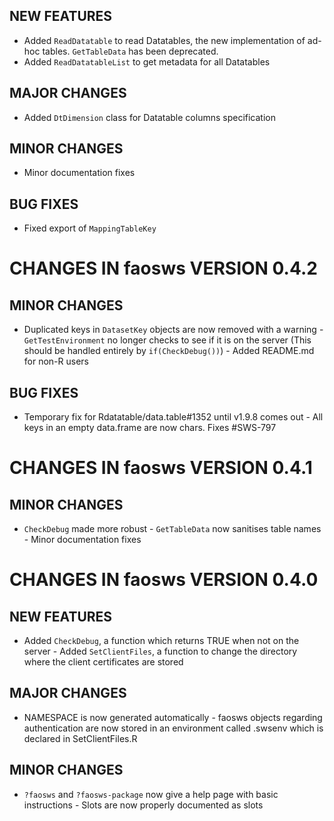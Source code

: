 ## NEW FEATURES

- Added `ReadDatatable` to read Datatables, the new implementation of ad-hoc
tables. `GetTableData` has been deprecated.
- Added `ReadDatatableList` to get metadata for all Datatables

## MAJOR CHANGES

- Added `DtDimension` class for Datatable columns specification

## MINOR CHANGES

- Minor documentation fixes

## BUG FIXES

- Fixed export of `MappingTableKey`

# CHANGES IN faosws VERSION 0.4.2

## MINOR CHANGES

- Duplicated keys in `DatasetKey` objects are now removed with a warning -
`GetTestEnvironment` no longer checks to see if it is on the server (This should
be handled entirely by `if(CheckDebug())`) - Added README.md for non-R users

## BUG FIXES

- Temporary fix for Rdatatable/data.table#1352 until v1.9.8 comes out - All keys
in an empty data.frame are now chars. Fixes #SWS-797

# CHANGES IN faosws VERSION 0.4.1

## MINOR CHANGES

- `CheckDebug` made more robust - `GetTableData` now sanitises table names -
Minor documentation fixes


# CHANGES IN faosws VERSION 0.4.0

## NEW FEATURES

- Added `CheckDebug`, a function which returns TRUE when not on the server -
Added `SetClientFiles`, a function to change the directory where the client 
certificates are stored

## MAJOR CHANGES

- NAMESPACE is now generated automatically - faosws objects regarding
authentication are now stored in an environment called .swsenv which is declared
in SetClientFiles.R

## MINOR CHANGES

- `?faosws` and `?faosws-package` now give a help page with basic instructions -
Slots are now properly documented as slots